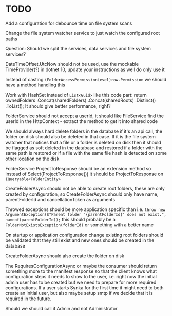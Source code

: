 # TODO

Add a configuration for debounce time on file system scans

Change the file system watcher service to just watch the configured root paths

Question: Should we split the services, data services and file system services?

DateTimeOffset.UtcNow should not be used, use the mockable TimeProvider(?) in dotnet 10, update your instructions as well do only use it

Instead of casting `(FolderAccessPermissionLevel)row.Permission` we should have a method handling this

Work with HashSet instead of `List<Guid>` like this code part:
return ownedFolders
            .Concat(sharedFolders)
            .Concat(sharedRoots)
            .Distinct()
            .ToList();
It should give better performance, right?

FolderService should not accept a userId, it should like FileService find the userId in the HttpContext - extract the method to get it into shared code

We should always hard delete folders in the database if it's an api call, the folder on disk should also be deleted in that case. If it is the file system watcher that notices that a file or a folder is deleted on disk then it should be flagged as soft deleted in the database and restored if a folder with the same path is restored or if a file with the same file hash is detected on some other location on the disk

FolderService ProjectToResponse should be an extension method so instead of Select(ProjectToResponse()) it should be ProjectToResponse on `IQueryable<FolderEntity>`

CreateFolderAsync should not be able to create root folders, these are only created by configuration, so CreateFolderAsync should only have name, parentFolderId and cancellationToken as arguments

Throwed exceptions should be more application specific than i.e. `throw new ArgumentException($"Parent folder '{parentFolderId}' does not exist.", nameof(parentFolderId));` this should probably be a `FolderNotExistsException(folderId)` or something with a better name

On startup or application configuration change existing root folders should be validated that they still exist and new ones should be created in the database

CreateFolderAsync should also create the folder on disk

The RequiresConfigurationAsync or maybe the consumer should return something more to the manifest response so that the client knows what configuration steps it needs to show to the user, i.e. right now the initial admin user has to be created but we need to prepare for more required configurations. If a user starts Synka for the first time it might need to both create an initial user, but also maybe setup smtp if we decide that it is required in the future.

Should we should call it Admin and not Administrator
